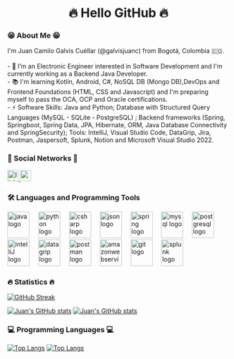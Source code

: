 <h1 align="center"> 🔥 Hello  GitHub 🔥 </h1>

<h3 align="left"> 😁 About Me 😁 </h3>

<p align="left"> I'm Juan Camilo Galvis Cuéllar (@galvisjuanc) from Bogotá, Colombia 🇨🇴.<br><br> 
  - 🔭 I’m an Electronic Engineer interested in Software Development and I'm currently working as a Backend Java Developer. <br>
  - 📚 I'm learning Kotlin, Android, C#, NoSQL DB (Mongo DB),DevOps and Frontend Foundations (HTML, CSS and Javascript) and I'm preparing myself to pass the OCA, OCP and Oracle certifications. <br> 
  - ⚡ Software Skills: Java and Python; 
        Database with Structured Query Languages (MySQL - SQLite - PostgreSQL) ; 
       Backend frameworks (Spring, Springboot, Spring Data, JPA, Hibernate, ORM, Java Database Connectivity and SpringSecurity); 
        Tools: IntelliJ, Visual Studio Code, DataGrip, Jira, Postman, Jaspersoft, Splunk, Notion and Microsoft Visual Studio 2022. </p>

<h3 align="left"> 👀  Social  Networks 👀 </h3>
<div align="left">
  <a href="https://www.linkedin.com/in/juancgalvisc/">
    <img src="https://img.shields.io/static/v1?message=LinkedIn&logo=linkedin&label=&color=0077B5&logoColor=white&labelColor=&style=for-the-badge" height="25" alt="linkedin logo"  />
  </a>
  <a href="https://www.youtube.com/@juancamilogalviscuellar6576">
    <img src="https://img.shields.io/static/v1?message=Youtube&logo=youtube&label=&color=FF0000&logoColor=white&labelColor=&style=for-the-badge" height="25" alt="youtube logo" />
  </a>
</div>

<h3 align="left"> 🛠 Languages and Programming Tools  </h3>
<div align="left">
  <img src="https://cdn.jsdelivr.net/gh/devicons/devicon@latest/icons/java/java-original.svg" width="50" height="60" alt="java logo"  />
  <img width="12" />
  <img src="https://cdn.jsdelivr.net/gh/devicons/devicon@latest/icons/python/python-original.svg" width="50" height="60" alt="python logo"  />
  <img width="12" />
  <img src="https://cdn.jsdelivr.net/gh/devicons/devicon@latest/icons/csharp/csharp-original.svg" width="50" height="60" alt="csharp logo"  />
  <img width="12" />
  <img src="https://cdn.jsdelivr.net/gh/devicons/devicon@latest/icons/json/json-original.svg" width="50" height="60" alt="json logo"  />
  <img width="12" />
  <img src="https://cdn.jsdelivr.net/gh/devicons/devicon@latest/icons/spring/spring-original.svg" width="50" height="60" alt="spring logo"  />
  <img width="12" />
  <img src="https://cdn.jsdelivr.net/gh/devicons/devicon@latest/icons/mysql/mysql-original.svg" width="50" height="60" alt="mysql logo"  />
  <img width="12" />
  <img src="https://cdn.jsdelivr.net/gh/devicons/devicon@latest/icons/postgresql/postgresql-original.svg" width="50" height="60" alt="postgresql logo"  />
  <img width="12" />
  <img src="https://cdn.jsdelivr.net/gh/devicons/devicon@latest/icons/intellij/intellij-original.svg" width="50" height="60" alt="intelliJ logo"  />
  <img width="12" />
  <img src="https://cdn.jsdelivr.net/gh/devicons/devicon@latest/icons/datagrip/datagrip-original.svg" width="50" height="60" alt="datagrip logo"  />
  <img width="12" />
  <img src="https://cdn.jsdelivr.net/gh/devicons/devicon@latest/icons/postman/postman-original.svg" width="50" height="60" alt="postman logo"  />
  <img width="12" />
  <img src="https://cdn.jsdelivr.net/gh/devicons/devicon/icons/amazonwebservices/amazonwebservices-line-wordmark.svg" width="50" height="60" alt="amazonwebservices logo"  />
  <img width="12" />
  <img src="https://cdn.jsdelivr.net/gh/devicons/devicon@latest/icons/git/git-original.svg" width="50" height="60" alt="git logo"  />
  <img width="12" />
  <img src="https://cdn.jsdelivr.net/gh/devicons/devicon@latest/icons/splunk/splunk-original-wordmark.svg" width="50" height="60" alt="splunk logo"  />
  <img width="12" />
</div>

<h3 align="left">  🔥 Statistics 🔥 </h3>

[![GitHub Streak](https://streak-stats.demolab.com?user=galvisjuanc&theme=dark&border_radius=9)](https://git.io/streak-stats)

[![Juan's GitHub stats](https://github-readme-stats.vercel.app/api?username=galvisjuanc&hide=contribs,stars,reviews&hide_border&show_icons=true&theme=dark#gh-dark-mode-only)](https://github.com/anuraghazra/github-readme-stats#gh-dark-mode-only)
[![Juan's GitHub stats](https://github-readme-stats.vercel.app/api?username=galvisjuanc&hide=contribs,stars,reviews&hide_border&show_icons=true&theme=default#gh-light-mode-only)](https://github.com/anuraghazra/github-readme-stats#gh-light-mode-only)


<h3 align="left"> 💻 Programming Languages 💻 </h3>

[![Top Langs](https://github-readme-stats.vercel.app/api/top-langs/?username=galvisjuanc&layout=compact&langs_count=9&theme=dark#gh-dark-mode-only)](https://github.com/anuraghazra/github-readme-stats#gh-dark-mode-only)
[![Top Langs](https://github-readme-stats.vercel.app/api/top-langs/?username=galvisjuanc&layout=compact&langs_count=9&theme=default#gh-light-mode-only)](https://github.com/anuraghazra/github-readme-stats#gh-light-mode-only)


<!---
galvisjuanc/galvisjuanc is a ✨ special ✨ repository because its `README.md` (this file) appears on your GitHub profile.
You can click the Preview link to take a look at your changes.
--->

